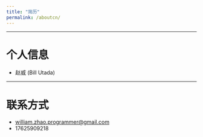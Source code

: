 ```yaml
---
title: "简历"
permalink: /aboutcn/
---
```


---
# 个人信息
 - 赵威 (Bill Utada)

---
# 联系方式
 - william.zhao.programmer@gmail.com
 - 17625909218


